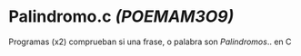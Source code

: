 # Palindromo.c *(POEMAM3O9)*
Programas (x2) comprueban si una frase, o palabra son *Palindromos*.. en C
